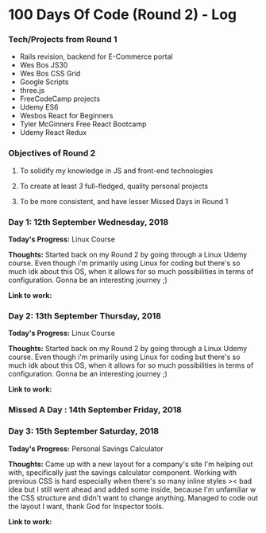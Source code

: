 # 100 Days Of Code (Round 2) - Log

### Tech/Projects from Round 1

- Rails revision, backend for E-Commerce portal
- Wes Bos JS30
- Wes Bos CSS Grid
- Google Scripts
- three.js
- FreeCodeCamp projects
- Udemy ES6
- Wesbos React for Beginners
- Tyler McGinners Free React Bootcamp
- Udemy React Redux

### Objectives of Round 2

1.  To solidify my knowledge in JS and front-end technologies

2.  To create at least _3_ full-fledged, quality personal projects

3.  To be more consistent, and have lesser Missed Days in Round 1

### Day 1: 12th September Wednesday, 2018

**Today's Progress:** Linux Course

**Thoughts:** Started back on my Round 2 by going through a Linux Udemy course. Even though i'm primarily using Linux for coding but there's so much idk about this OS, when it allows for so much possibilities in terms of configuration. Gonna be an interesting journey ;)

**Link to work:**

### Day 2: 13th September Thursday, 2018

**Today's Progress:** Linux Course

**Thoughts:** Started back on my Round 2 by going through a Linux Udemy course. Even though i'm primarily using Linux for coding but there's so much idk about this OS, when it allows for so much possibilities in terms of configuration. Gonna be an interesting journey ;)

**Link to work:**

### Missed A Day : 14th September Friday, 2018

### Day 3: 15th September Saturday, 2018

**Today's Progress:** Personal Savings Calculator

**Thoughts:** Came up with a new layout for a company's site I'm helping out with, specifically just the savings calculator component. Working with previous CSS is hard especially when there's so many inline styles >< bad idea but I still went ahead and added some inside, because I'm unfamiliar w the CSS structure and didn't want to change anything. Managed to code out the layout I want, thank God for Inspector tools.

**Link to work:**
